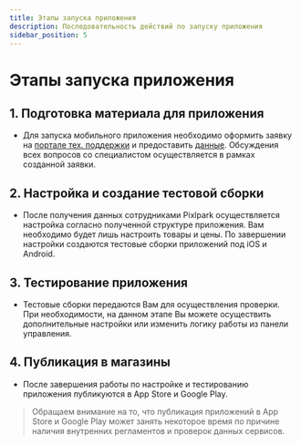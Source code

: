 ```yaml
---
title: Этапы запуска приложения
description: Последовательность действий по запуску приложения
sidebar_position: 5
---
```


# Этапы запуска приложения
## 1. Подготовка материала для приложения
* Для запуска мобильного приложения необходимо оформить заявку на [портале тех. поддержки](http://support.pixlpark.ru/Main/) и предоставить [данные](/misc/data-app). Обсуждения всех вопросов со специалистом осуществляется в рамках созданной заявки. 

## 2. Настройка и создание тестовой сборки
* После получения данных сотрудниками Pixlpark осуществляется настройка согласно полученной структуре приложения. Вам необходимо будет лишь настроить товары и цены. По завершении настройки создаются тестовые сборки приложений под iOS и Android.

## 3. Тестирование приложения
* Тестовые сборки передаются Вам для осуществления проверки. При необходимости, на данном этапе Вы можете осуществить дополнительные настройки или изменить логику работы из панели управления.

## 4. Публикация в магазины
* После завершения работы по настройке и тестированию приложения публикуются в App Store и Google Play. 
> Обращаем внимание на то, что публикация приложений в App Store и Google Play может занять некоторое время по причине наличия внутренних регламентов и проверок данных сервисов.